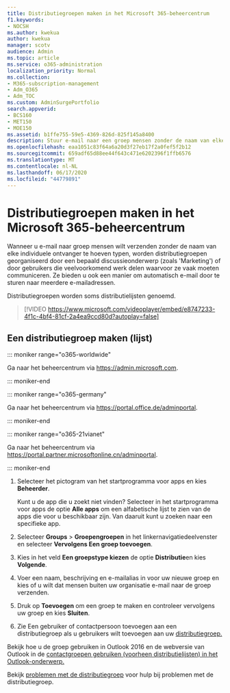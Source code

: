 ```yaml
---
title: Distributiegroepen maken in het Microsoft 365-beheercentrum
f1.keywords:
- NOCSH
ms.author: kwekua
author: kwekua
manager: scotv
audience: Admin
ms.topic: article
ms.service: o365-administration
localization_priority: Normal
ms.collection:
- M365-subscription-management
- Adm_O365
- Adm_TOC
ms.custom: AdminSurgePortfolio
search.appverid:
- BCS160
- MET150
- MOE150
ms.assetid: b1ffe755-59e5-4369-826d-825f145a8400
description: Stuur e-mail naar een groep mensen zonder de naam van elke individuele ontvanger te hoeven typen door distributie (lijst) te maken.
ms.openlocfilehash: eaa1051c83f64a6a20d3f27eb17f2a0fef5f2b12
ms.sourcegitcommit: 659adf65d88ee44f643c471e6202396f1ffb6576
ms.translationtype: MT
ms.contentlocale: nl-NL
ms.lasthandoff: 06/17/2020
ms.locfileid: "44779891"
---
```

# <a name="create-distribution-groups-in-the-microsoft-365-admin-center"></a>Distributiegroepen maken in het Microsoft 365-beheercentrum
  
Wanneer u e-mail naar groep mensen wilt verzenden zonder de naam van elke individuele ontvanger te hoeven typen, worden distributiegroepen georganiseerd door een bepaald discussieonderwerp (zoals 'Marketing') of door gebruikers die veelvoorkomend werk delen waarvoor ze vaak moeten communiceren. Ze bieden u ook een manier om automatisch e-mail door te sturen naar meerdere e-mailadressen.
  
Distributiegroepen worden soms distributielijsten genoemd.
  
> [!VIDEO https://www.microsoft.com/videoplayer/embed/e8747233-4f1c-4bf4-81cf-2a4ea9ccd80d?autoplay=false]
  
## <a name="create-a-distribution-group-list"></a>Een distributiegroep maken (lijst)

::: moniker range="o365-worldwide"

Ga naar het beheercentrum via <a href="https://go.microsoft.com/fwlink/p/?linkid=2024339" target="_blank">https://admin.microsoft.com</a>.

::: moniker-end

::: moniker range="o365-germany"

Ga naar het beheercentrum via <a href="https://go.microsoft.com/fwlink/p/?linkid=848041" target="_blank">https://portal.office.de/adminportal</a>.

::: moniker-end

::: moniker range="o365-21vianet"

Ga naar het beheercentrum via <a href="https://go.microsoft.com/fwlink/p/?linkid=850627" target="_blank">https://portal.partner.microsoftonline.cn/adminportal</a>.

::: moniker-end

1. Selecteer het pictogram van het startprogramma voor apps  en kies **Beheerder**.
    
    Kunt u de app die u zoekt niet vinden? Selecteer in het startprogramma voor apps de optie **Alle apps** om een alfabetische lijst te zien van de apps die voor u beschikbaar zijn. Van daaruit kunt u zoeken naar een specifieke app. 
    
2. Selecteer **Groups** \> **Groepengroepen** in het linkernavigatiedeelvenster en selecteer **Vervolgens Een groep toevoegen**. 
      
3. Kies in het veld **Een groepstype kiezen** de optie **Distributie**en kies **Volgende**.
  
4. Voer een naam, beschrijving en e-mailalias in voor uw nieuwe groep en kies of u wilt dat mensen buiten uw organisatie e-mail naar de groep verzenden. 
    
5. Druk op **Toevoegen** om een groep te maken en controleer vervolgens uw groep en kies **Sluiten**. 
    
6. Zie Een gebruiker of contactpersoon toevoegen aan een distributiegroep als u gebruikers wilt toevoegen aan uw [distributiegroep.](../email/add-user-or-contact-to-distribution-list.md)
    
Bekijk hoe u de groep gebruiken in Outlook 2016 en de webversie van Outlook in de [contactgroepen gebruiken (voorheen distributielijsten) in het Outlook-onderwerp.](https://support.microsoft.com/office/1c97fcb2-0ed4-41e6-b401-58f9d7d40e39) 
  
Bekijk [problemen met de distributiegroep](https://docs.microsoft.com/office365/troubleshoot/groups/distribution-list-issues) voor hulp bij problemen met de distributiegroep. 
  

